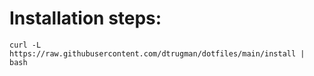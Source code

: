 # Installation steps:

```
curl -L https://raw.githubusercontent.com/dtrugman/dotfiles/main/install | bash
```
